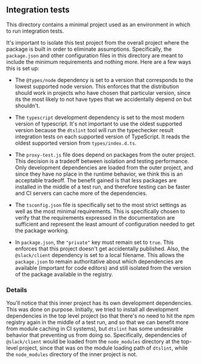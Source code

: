## Integration tests

This directory contains a minimal project used as an environment in which to run integration tests.

It's important to isolate this test project from the overall project where the package is built in order to eliminate
assumptions. Specifically, the `package.json` and other configuration files in this directory are meant to include
the minimum requirements and nothing more. Here are a few ways this is set up:

* The `@types/node` dependency is set to a version that corresponds to the lowest supported node version. This enforces
  that the distribution should work in projects who have chosen that particular version, since its the most likely to
  not have types that we accidentally depend on but shouldn't.

* The `typescript` development dependency is set to the most modern version of typescript. It's not important to use the
  oldest supported version because the `dtslint` tool will run the typechecker result integration tests on each
  supported version of TypeScript. It reads the oldest supported version from `types/index.d.ts`.

* The `proxy-test.js` file does depend on packages from the outer project. This decision is a tradeoff between isolation
  and testing performance. Only development dependencies are loaded from the outer project, and since they have no
  place in the runtime behavior, we think this is an acceptable tradeoff. The benefit gained is that less packages are
  installed in the middle of a test run, and therefore testing can be faster and CI servers can cache more of the
  dependencies.

* The `tsconfig.json` file is specifically set to the most strict settings as well as the most minimal requirements.
  This is specifically chosen to verify that the requirements expressed in the documentation are sufficient and
  represent the least amount of configuration needed to get the package working.

* In `package.json`, the `"private"` key must remain set to `true`. This enforces that this project doesn't get
  accidentally published. Also, the `@slack/client` dependency is set to a local filename. This allows the
  `package.json` to remain authoritative about which dependencies are available (important for code editors) and still
  isolated from the version of the package available in the registry.

### Details

You'll notice that this inner project has its own development dependencies. This was done on purpose. Initially, we
tried to install all development dependencies in the top level project (so that there's no need to hit the npm registry
again in the middle of a test run, and so that we can benefit more from module caching in CI systems), but `dtslint` has
some undesirable behavior that preventing us from doing so. Specifically, dependencies of `@slack/client` would be
loaded from the `node_modules` directory at the top-level project, since that was on the module loading path of
`dtslint`, while the `node_modules` directory of the inner project is not.
